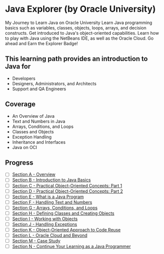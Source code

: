 # Java Explorer (by Oracle University)

My Journey to Learn Java on Oracle University
Learn Java programming basics such as variables, classes, objects, loops, arrays, and decision constructs. Get introduced to Java's object-oriented capabilities. Learn how to play with Java using the NetBeans IDE, as well as the Oracle Cloud. Go ahead and Earn the Explorer Badge!

## This learning path provides an introduction to Java for

- Developers
- Designers, Administrators, and Architects
- Support and QA Engineers

## Coverage

- An Overview of Java
- Text and Numbers in Java
- Arrays, Conditions, and Loops
- Classes and Objects
- Exception Handling
- Inheritance and Interfaces
- Java on OCI

## Progress

- [ ] [Section A - Overview](SectionA)
- [ ] [Section B - Introduction to Java Basics](SectionB)
- [ ] [Section C - Practical Object-Oriented Concepts: Part 1](SectionC)
- [ ] [Section D - Practical Object-Oriented Concepts: Part 2](SectionD)
- [ ] [Section E - What is a Java Program](SectionE)
- [ ] [Section F - Handling Text and Numbers](SectionF)
- [ ] [Section G - Arrays, Conditions, and Loops](SectionG)
- [ ] [Section H - Defining Classes and Creating Objects](SectionH)
- [ ] [Section I - Working with Objects](SectionI)
- [ ] [Section J - Handling Exceptions](SectionJ)
- [ ] [Section K - Object-Oriented Approach to Code Reuse](SectionK)
- [ ] [Section L - Oracle Cloud and Beyond](SectionL)
- [ ] [Section M - Case Study](SectionM)
- [ ] [Section N - Continue Your Learning as a Java Programmer](SectionN)
